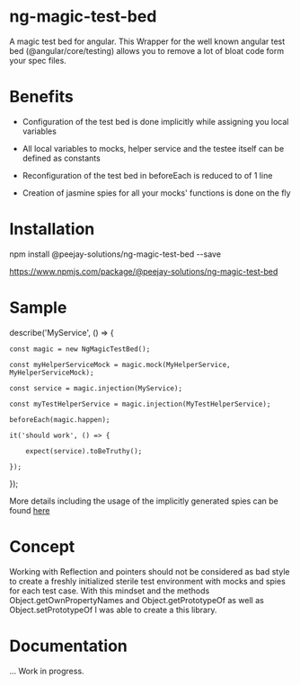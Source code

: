 # ng-magic-test-bed

A magic test bed for angular. This Wrapper for the well known angular test bed (@angular/core/testing) allows you to remove a lot of bloat code form your spec files.

# Benefits

- Configuration of the test bed is done implicitly while assigning you local variables

- All local variables to mocks, helper service and the testee itself can be defined as constants

- Reconfiguration of the test bed in beforeEach is reduced to of 1 line

- Creation of jasmine spies for all your mocks' functions is done on the fly

# Installation 

npm install @peejay-solutions/ng-magic-test-bed --save

https://www.npmjs.com/package/@peejay-solutions/ng-magic-test-bed

# Sample

describe('MyService', () => {

    const magic = new NgMagicTestBed();
    
    const myHelperServiceMock = magic.mock(MyHelperService, MyHelperServiceMock);
    
    const service = magic.injection(MyService);
    
    const myTestHelperService = magic.injection(MyTestHelperService);
    
    beforeEach(magic.happen);
    
    it('should work', () => {
    
        expect(service).toBeTruthy();
        
    });
    
});

More details including the usage of the implicitly generated spies can be found <a href="https://github.com/peejay-solutions/ng-magic-test-bed/blob/master/ng-magic-test-bed-presentation/projects/ng-magic-test-bed/src/test-bed/ng-magic-test.bed.class.spec.ts">here</a>

# Concept

Working with Reflection and pointers should not be considered as bad style to create a freshly initialized sterile test environment with mocks and spies for each test case. With this mindset and the methods Object.getOwnPropertyNames and Object.getPrototypeOf as well as Object.setPrototypeOf I was able to create a this library. 


# Documentation

... Work in progress.






